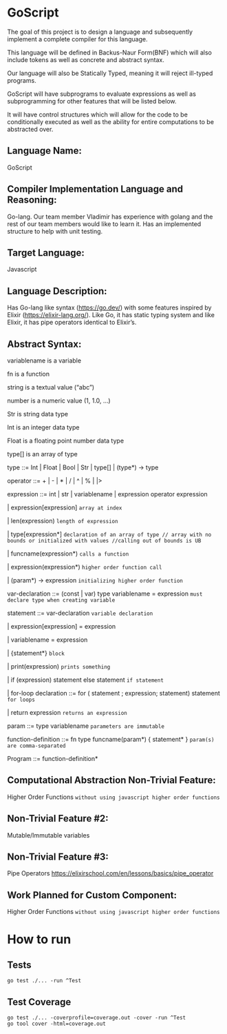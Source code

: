 # GoScript
The goal of this project is to design a language and subsequently implement a complete compiler for this language.

This language will be defined in Backus-Naur Form(BNF) which will also include tokens as well as concrete and abstract syntax.

Our language will also be Statically Typed, meaning it will reject ill-typed programs.

GoScript will have subprograms to evaluate expressions as well as subprogramming for other features that will be listed below.

It will have control structures which will allow for the code to be conditionally executed as well as the ability for entire computations to be abstracted over.

## Language Name: 
GoScript

## Compiler Implementation Language and Reasoning: 
Go-lang. Our team member Vladimir has experience with golang and the rest of our team members would like to learn it. Has an implemented structure to help with unit testing.

## Target Language: 
Javascript

## Language Description:  
Has Go-lang like syntax (https://go.dev/) with some features inspired by Elixir (https://elixir-lang.org/). Like Go, it has static typing system and like Elixir, it has pipe operators identical to Elixir’s.

## Abstract Syntax: 
variablename is a variable

fn is a function

string is a textual value (“abc”) 

number is a numeric value (1, 1.0, …)

Str is string data type

Int is an integer data type

Float is a floating point number data type

type[] is an array of type

type ::= Int | Float | Bool | Str | type[] | (type*) -> type 

operator ::= + | - | * | / | ^ | % | |>

expression ::= int | str | variablename  | expression operator expression

| expression[expression]  `array at index`

| len(expression) `length of expression`

| type[expression*] `declaration of an array of type // array with no bounds or initialized with values //calling out of bounds is UB`

| funcname(expression*) `calls a function`

| expression(expression*) `higher order function call`

| (param*) -> expression `initializing higher order function`

var-declaration ::= (const | var) type variablename = expression `must declare type when creating variable`

statement ::= var-declaration `variable declaration`

| expression[expression] = expression 

| variablename = expression

| {statement*} `block`

| print(expression)  `prints something`

| if (expression) statement else statement `if statement`

| for-loop declaration ::= for ( statement ; expression; statement) statement `for loops`

| return expression `returns an expression`

param ::= type variablename `parameters are immutable`

function-definition ::= fn type funcname(param*) { statement* } `param(s) are comma-separated`

Program ::= function-definition*

## Computational Abstraction Non-Trivial Feature: 
Higher Order Functions `without using javascript higher order functions`

## Non-Trivial Feature #2: 
 Mutable/Immutable variables

## Non-Trivial Feature #3: 
Pipe Operators
https://elixirschool.com/en/lessons/basics/pipe_operator 

## Work Planned for Custom Component:  
Higher Order Functions `without using javascript higher order functions`

# How to run
## Tests 
```
go test ./... -run ^Test
```

## Test Coverage
```
go test ./... -coverprofile=coverage.out -cover -run ^Test
go tool cover -html=coverage.out
```

